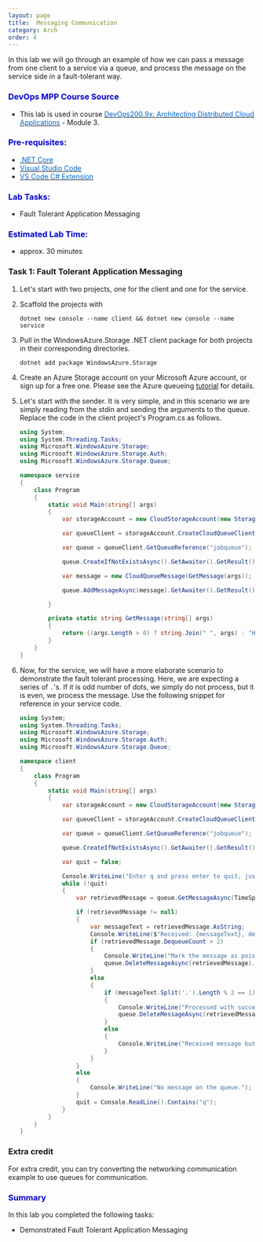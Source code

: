 ```yaml
---
layout: page
title:  Messaging Communication
category: Arch
order: 4
---
```


In this lab we will go through an example of how we can pass a message from one client to a service via a queue, and process the message on the service side in a fault-tolerant way.


<h3><span style="color: #0000CD;">DevOps MPP Course Source </span></h3>

- This lab is used in course <a href="https://www.edx.org/course/architecting-distributed-cloud-microsoft-devops200-9x-1" target="_blank"><span style="color: #0066cc;" color="#0066cc">DevOps200.9x: Architecting Distributed Cloud Applications</span></a> - Module 3.


<h3><span style="color: #0000CD;"> Pre-requisites:</span></h3>

- <a href="https://www.microsoft.com/net/core" target="_blank"><span style="color: #0066cc;" color="#0066cc">.NET Core</span></a>
- <a href="https://code.visualstudio.com/" target="_blank"><span style="color: #0066cc;" color="#0066cc">Visual Studio Code</span></a>
- <a href="https://marketplace.visualstudio.com/items?itemName=ms-vscode.csharp" target="_blank"><span style="color: #0066cc;" color="#0066cc">VS Code C# Extension</span></a>


<h3><span style="color: #0000CD;"> Lab Tasks:</span></h3> 

- Fault Tolerant Application Messaging



<h3><span style="color: #0000CD;">Estimated Lab Time:</span></h3>

- approx. 30 minutes  





### Task 1: Fault Tolerant Application Messaging

1. Let's start with two projects, one for the client and one for the service. 
2. Scaffold the projects with 

    ```
    dotnet new console --name client && dotnet new console --name service
    ```
3. Pull in the WindowsAzure.Storage .NET client package for both projects in their corresponding directories.

    ```
    dotnet add package WindowsAzure.Storage
    ```

4. Create an Azure Storage account on your Microsoft Azure account, or sign up for a free one. Please see the Azure queueing [tutorial](https://docs.microsoft.com/en-us/azure/storage/storage-dotnet-how-to-use-queues) for details.

5. Let's start with the sender. It is very simple, and in this scenario we are simply reading from the stdin and sending the arguments to the queue. Replace the code in the client project's Program.cs as follows.

    ```csharp
    using System;
    using System.Threading.Tasks;
    using Microsoft.WindowsAzure.Storage;
    using Microsoft.WindowsAzure.Storage.Auth;
    using Microsoft.WindowsAzure.Storage.Queue;

    namespace service
    {
        class Program
        {
            static void Main(string[] args)
            {
                var storageAccount = new CloudStorageAccount(new StorageCredentials("your-accountname", "your-key"), true);

                var queueClient = storageAccount.CreateCloudQueueClient();

                var queue = queueClient.GetQueueReference("jobqueue");

                queue.CreateIfNotExistsAsync().GetAwaiter().GetResult();

                var message = new CloudQueueMessage(GetMessage(args));

                queue.AddMessageAsync(message).GetAwaiter().GetResult();

            }

            private static string GetMessage(string[] args)
            {
                return ((args.Length > 0) ? string.Join(" ", args) : "Hello World!");
            }
        }
    }

    ```
6. Now, for the service, we will have a more elaborate scenario to demonstrate the fault tolerant processing. Here, we are expecting a series of `.`'s. If it is odd number of dots, we simply do not process, but it is even, we process the message. Use the following snippet for reference in your service code.

    ```csharp
    using System;
    using System.Threading.Tasks;
    using Microsoft.WindowsAzure.Storage;
    using Microsoft.WindowsAzure.Storage.Auth;
    using Microsoft.WindowsAzure.Storage.Queue;

    namespace client
    {
        class Program
        {
            static void Main(string[] args)
            {
                var storageAccount = new CloudStorageAccount(new StorageCredentials("your-accountname", "your-accountkey"), true);

                var queueClient = storageAccount.CreateCloudQueueClient();

                var queue = queueClient.GetQueueReference("jobqueue");

                queue.CreateIfNotExistsAsync().GetAwaiter().GetResult();

                var quit = false;

                Console.WriteLine("Enter q and press enter to quit, just press enter to process next message.");
                while (!quit)
                {
                    var retrievedMessage = queue.GetMessageAsync(TimeSpan.FromSeconds(2), null, null).GetAwaiter().GetResult();

                    if (retrievedMessage != null)
                    {
                        var messageText = retrievedMessage.AsString;
                        Console.WriteLine($"Received: {messageText}, dequeue count is {retrievedMessage.DequeueCount}");
                        if (retrievedMessage.DequeueCount > 2)
                        {
                            Console.WriteLine("Mark the message as poison message, either move to a dead letter queue or log.");
                            queue.DeleteMessageAsync(retrievedMessage).GetAwaiter().GetResult();
                        }
                        else
                        {
                            if (messageText.Split('.').Length % 2 == 1)
                            {
                                Console.WriteLine("Processed with success.");
                                queue.DeleteMessageAsync(retrievedMessage).GetAwaiter().GetResult();
                            }
                            else
                            {
                                Console.WriteLine("Received message but cannot process, has odd number of dots.");
                            }
                        }
                    }
                    else
                    {
                        Console.WriteLine("No message on the queue.");
                    }
                    quit = Console.ReadLine().Contains("q");
                }
            }
        }
    }

    ```

###  Extra credit
For extra credit, you can try converting the networking communication example to use queues for communication.


<h3><span style="color: #0000CD;"> Summary</span></h3>

In this lab you completed the following tasks:

- Demonstrated Fault Tolerant Application Messaging